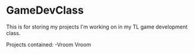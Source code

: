 # GameDevClass
This is for storing my projects I'm working on in my TL game development class.

Projects contained:
-Vroom Vroom